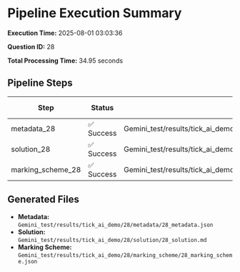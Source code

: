 # Pipeline Execution Summary

**Execution Time:** 2025-08-01 03:03:36

**Question ID:** 28

**Total Processing Time:** 34.95 seconds

## Pipeline Steps

| Step | Status | Output File | Time (s) |
|------|--------|-------------|----------|
| metadata_28 | ✅ Success | Gemini_test/results/tick_ai_demo/28/metadata/28_metadata.json | 9.56 |
| solution_28 | ✅ Success | Gemini_test/results/tick_ai_demo/28/solution/28_solution.md | 13.99 |
| marking_scheme_28 | ✅ Success | Gemini_test/results/tick_ai_demo/28/marking_scheme/28_marking_scheme.json | 11.40 |

## Generated Files

- **Metadata:** `Gemini_test/results/tick_ai_demo/28/metadata/28_metadata.json`
- **Solution:** `Gemini_test/results/tick_ai_demo/28/solution/28_solution.md`
- **Marking Scheme:** `Gemini_test/results/tick_ai_demo/28/marking_scheme/28_marking_scheme.json`
